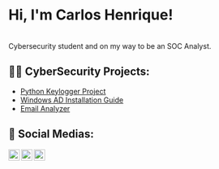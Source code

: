 <h1>Hi, I'm Carlos Henrique!</h1> <br/>
Cybersecurity student and on my way to be an SOC Analyst.

<h2>👨‍💻 CyberSecurity Projects:</h2>

- [Python Keylogger Project]
- [Windows AD Installation Guide]
- [Email Analyzer]

<h2> 🤳 Social Medias:</h2>

[<img align="left" alt="Carlos Henrique | Twitter" width="22px" src="https://cdn.jsdelivr.net/npm/simple-icons@v3/icons/twitter.svg" />][twitter]
[<img align="left" alt="Carlos Henrique | LinkedIn" width="22px" src="https://cdn.jsdelivr.net/npm/simple-icons@v3/icons/linkedin.svg" />][linkedin]
[<img align="left" alt="Carlos Henrique | Instagram" width="22px" src="https://cdn.jsdelivr.net/npm/simple-icons@v3/icons/instagram.svg" />][instagram]

[twitter]: https://twitter.com/botHunk
[instagram]: https://www.instagram.com/crls.henrique
[linkedin]: https://www.linkedin.com/in/carlos-henrique-farias-barbosa-3b97bb160
[Python Keylogger Project]: https://github.com/s3ntinel4/my-first-keylogger
[Windows AD Installation Guide]: https://github.com/s3ntinel4/WindowsADinstall
[Email Analyzer]: https://github.com/s3ntinel4/Email-Analyzer
